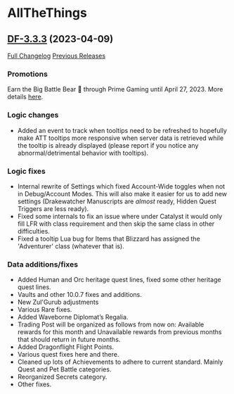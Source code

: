 # AllTheThings

## [DF-3.3.3](https://github.com/DFortun81/AllTheThings/tree/DF-3.3.3) (2023-04-09)
[Full Changelog](https://github.com/DFortun81/AllTheThings/compare/DF-3.3.2...DF-3.3.3) [Previous Releases](https://github.com/DFortun81/AllTheThings/releases)

### Promotions

Earn the Big Battle Bear 🐻 through Prime Gaming until April 27, 2023. More details [here](https://worldofwarcraft.blizzard.com/en-us/news/23922954).

### Logic changes

- Added an event to track when tooltips need to be refreshed to hopefully make ATT tooltips more responsive when server data is retrieved while the tooltip is already displayed (please report if you notice any abnormal/detrimental behavior with tooltips).

### Logic fixes

- Internal rewrite of Settings which fixed Account-Wide toggles when not in Debug/Account Modes. This will also make it easier for us to add new settings (Drakewatcher Manuscripts are _almost_ ready, Hidden Quest Triggers are less ready).
- Fixed some internals to fix an issue where under Catalyst it would only fill LFR with class requirement and then skip the same class in other difficulties.
- Fixed a tooltip Lua bug for Items that Blizzard has assigned the 'Adventurer' class (whatever that is).

### Data additions/fixes

- Added Human and Orc heritage quest lines, fixed some other heritage quest lines.
- Vaults and other 10.0.7 fixes and additions.
- New Zul'Gurub adjustments
- Various Rare fixes.
- Added Waveborne Diplomat’s Regalia.
- Trading Post will be organized as follows from now on: Available rewards for this month and Unavailable rewards from previous months that should return in future months.
- Added Dragonflight Flight Points.
- Various quest fixes here and there.
- Cleaned up lots of Achievements to adhere to current standard. Mainly Quest and Pet Battle categories.
- Reorganized Secrets category.
- Other fixes.

